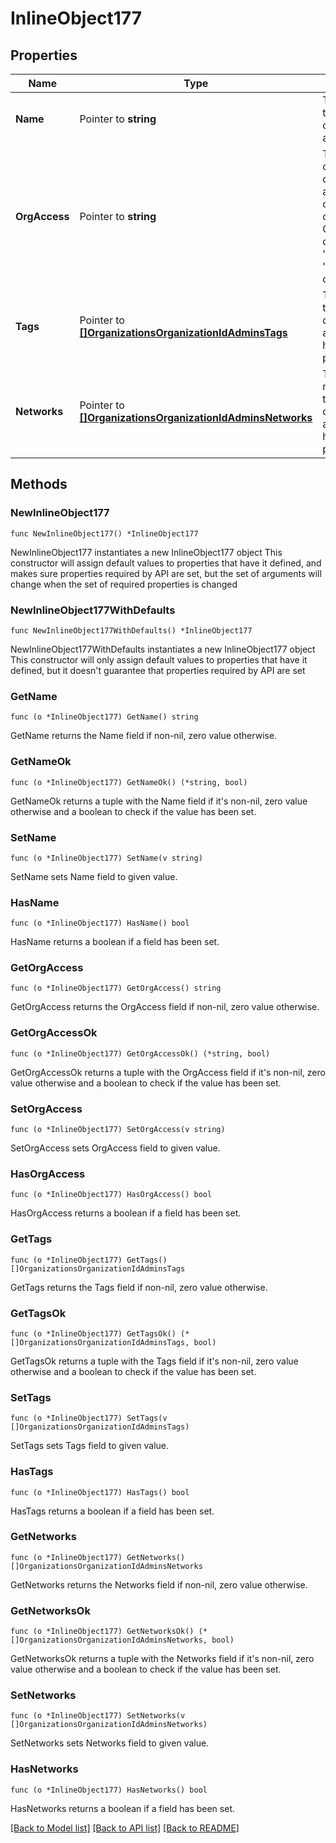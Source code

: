 # InlineObject177

## Properties

Name | Type | Description | Notes
------------ | ------------- | ------------- | -------------
**Name** | Pointer to **string** | The name of the dashboard administrator | [optional] 
**OrgAccess** | Pointer to **string** | The privilege of the dashboard administrator on the organization. Can be one of &#39;full&#39;, &#39;read-only&#39;, &#39;enterprise&#39; or &#39;none&#39; | [optional] 
**Tags** | Pointer to [**[]OrganizationsOrganizationIdAdminsTags**](OrganizationsOrganizationIdAdminsTags.md) | The list of tags that the dashboard administrator has privileges on | [optional] 
**Networks** | Pointer to [**[]OrganizationsOrganizationIdAdminsNetworks**](OrganizationsOrganizationIdAdminsNetworks.md) | The list of networks that the dashboard administrator has privileges on | [optional] 

## Methods

### NewInlineObject177

`func NewInlineObject177() *InlineObject177`

NewInlineObject177 instantiates a new InlineObject177 object
This constructor will assign default values to properties that have it defined,
and makes sure properties required by API are set, but the set of arguments
will change when the set of required properties is changed

### NewInlineObject177WithDefaults

`func NewInlineObject177WithDefaults() *InlineObject177`

NewInlineObject177WithDefaults instantiates a new InlineObject177 object
This constructor will only assign default values to properties that have it defined,
but it doesn't guarantee that properties required by API are set

### GetName

`func (o *InlineObject177) GetName() string`

GetName returns the Name field if non-nil, zero value otherwise.

### GetNameOk

`func (o *InlineObject177) GetNameOk() (*string, bool)`

GetNameOk returns a tuple with the Name field if it's non-nil, zero value otherwise
and a boolean to check if the value has been set.

### SetName

`func (o *InlineObject177) SetName(v string)`

SetName sets Name field to given value.

### HasName

`func (o *InlineObject177) HasName() bool`

HasName returns a boolean if a field has been set.

### GetOrgAccess

`func (o *InlineObject177) GetOrgAccess() string`

GetOrgAccess returns the OrgAccess field if non-nil, zero value otherwise.

### GetOrgAccessOk

`func (o *InlineObject177) GetOrgAccessOk() (*string, bool)`

GetOrgAccessOk returns a tuple with the OrgAccess field if it's non-nil, zero value otherwise
and a boolean to check if the value has been set.

### SetOrgAccess

`func (o *InlineObject177) SetOrgAccess(v string)`

SetOrgAccess sets OrgAccess field to given value.

### HasOrgAccess

`func (o *InlineObject177) HasOrgAccess() bool`

HasOrgAccess returns a boolean if a field has been set.

### GetTags

`func (o *InlineObject177) GetTags() []OrganizationsOrganizationIdAdminsTags`

GetTags returns the Tags field if non-nil, zero value otherwise.

### GetTagsOk

`func (o *InlineObject177) GetTagsOk() (*[]OrganizationsOrganizationIdAdminsTags, bool)`

GetTagsOk returns a tuple with the Tags field if it's non-nil, zero value otherwise
and a boolean to check if the value has been set.

### SetTags

`func (o *InlineObject177) SetTags(v []OrganizationsOrganizationIdAdminsTags)`

SetTags sets Tags field to given value.

### HasTags

`func (o *InlineObject177) HasTags() bool`

HasTags returns a boolean if a field has been set.

### GetNetworks

`func (o *InlineObject177) GetNetworks() []OrganizationsOrganizationIdAdminsNetworks`

GetNetworks returns the Networks field if non-nil, zero value otherwise.

### GetNetworksOk

`func (o *InlineObject177) GetNetworksOk() (*[]OrganizationsOrganizationIdAdminsNetworks, bool)`

GetNetworksOk returns a tuple with the Networks field if it's non-nil, zero value otherwise
and a boolean to check if the value has been set.

### SetNetworks

`func (o *InlineObject177) SetNetworks(v []OrganizationsOrganizationIdAdminsNetworks)`

SetNetworks sets Networks field to given value.

### HasNetworks

`func (o *InlineObject177) HasNetworks() bool`

HasNetworks returns a boolean if a field has been set.


[[Back to Model list]](../README.md#documentation-for-models) [[Back to API list]](../README.md#documentation-for-api-endpoints) [[Back to README]](../README.md)


